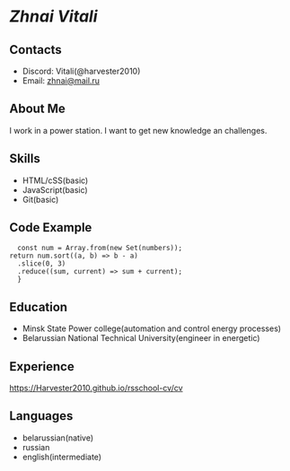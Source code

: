 # _Zhnai Vitali_ #
## Contacts ##
 * Discord: Vitali(@harvester2010)
 * Email: zhnai@mail.ru
## About Me ##
I work in a power station. I want to get new knowledge an challenges.
## Skills ##
 * HTML/cSS(basic)
 * JavaScript(basic)
 * Git(basic)
## Code Example ##
``` function maxTriSum(numbers){
  const num = Array.from(new Set(numbers));
return num.sort((a, b) => b - a)
  .slice(0, 3)
  .reduce((sum, current) => sum + current);
  }
  ```
## Education ##
 * Minsk State Power college(automation and control energy processes)
 * Belarussian National Technical University(engineer in energetic)
## Experience ##
https://Harvester2010.github.io/rsschool-cv/cv
## Languages ##
 * belarussian(native)
 * russian
 * english(intermediate)